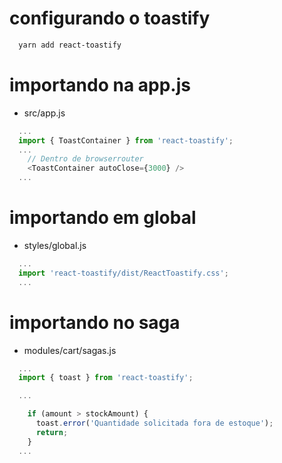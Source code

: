 # configurando o toastify
```sh
  yarn add react-toastify
```

# importando na app.js
- src/app.js
```js
  ...
  import { ToastContainer } from 'react-toastify';
  ...
    // Dentro de browserrouter
    <ToastContainer autoClose={3000} />
  ...

```
# importando em global
- styles/global.js
```js
  ...
  import 'react-toastify/dist/ReactToastify.css';
  ...

```

# importando no saga
- modules/cart/sagas.js
```js
  ...
  import { toast } from 'react-toastify';

  ...

    if (amount > stockAmount) {
      toast.error('Quantidade solicitada fora de estoque');
      return;
    }
  ...
```